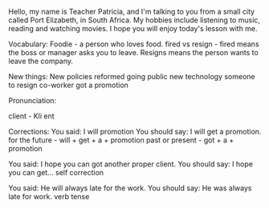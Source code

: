 Hello, my name is Teacher Patricia, and I'm talking to you from a small city called Port Elizabeth, in South Africa. My hobbies include listening to music, reading and watching movies. I hope you will enjoy today's lesson with me.


Vocabulary:
Foodie - a person who loves food.
fired vs resign - fired means the boss or manager asks you to leave. Resigns means the person wants to leave the company. 


New things:
New policies
reformed 
going public 
new technology 
someone to resign 
co-worker got a promotion


Pronunciation:

client - Kli ent 

Corrections:
You said: I will promotion
You should say: I will get a promotion.
for the future - will + get + a + promotion
past or present - got + a + promotion


You said: I hope you can got another proper client.
You should say: I hope you can get... 
self correction

You said: He will always late for the work.
You should say: He was always late for work.
verb tense

